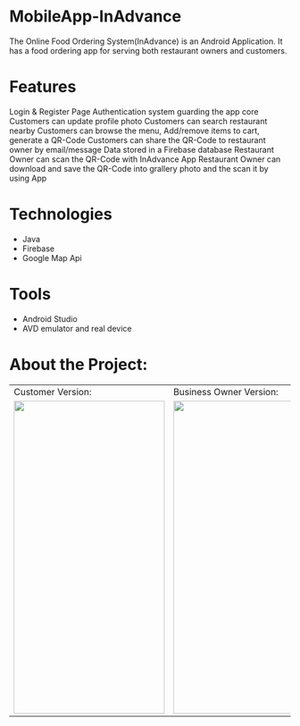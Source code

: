 # MobileApp-InAdvance
The Online Food Ordering System(InAdvance) is an Android Application. It has a food ordering app for serving both restaurant owners and customers.


# Features
Login & Register Page
Authentication system guarding the app core
Customers can update profile photo
Customers can search restaurant nearby
Customers can browse the menu, Add/remove items to cart, generate a QR-Code
Customers can share the QR-Code to restaurant owner by email/message
Data stored in a Firebase database
Restaurant Owner can scan the QR-Code with InAdvance App
Restaurant Owner can download and save the QR-Code into grallery photo and the scan it by using App 


# Technologies
  - Java 
  - Firebase 
  - Google Map Api

# Tools
  - Android Studio
  - AVD emulator and real device

# About the Project:
<table>
  <tr>
    <td> Customer Version: </td>
     <td>Business Owner Version: </td>
  </tr>
  <tr style="align:center">
    <td> <img src="signinAsCustomer.gif" width=270 height=560></td>
    <td><img src="signinAsBusiness.gif" width=270 height=560></td>
  </tr>
 </table>







